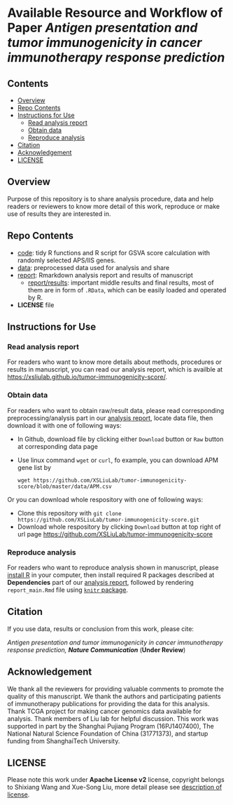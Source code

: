 # Available Resource and Workflow of Paper *Antigen presentation and tumor immunogenicity in cancer immunotherapy response prediction*

## Contents

* [Overview](#overview)
* [Repo Contents](#repo-contents)
* [Instructions for Use](#instructions-for-use)
  * [Read analysis report](#read-analysis-report)
  * [Obtain data](#obtain-data)
  * [Reproduce analysis](#reproduce-analysis)
* [Citation](#citation)
* [Acknowledgement](#acknowledgement)
* [LICENSE](#license)

## Overview

Purpose of this repository is to share analysis procedure, data and help readers or reviewers to know more detail of this work, reproduce or make use of results they are interested in.

## Repo Contents

* [code](./code): tidy R functions and R script for  GSVA score calculation with randomly selected APS/IIS genes.
* [data](./data): preprocessed data used for analysis and share
* [report](./report): Rmarkdown analysis report and results of manuscript
  * [report/results](./report/results): important middle results and final results, most of them are in form of `.RData`, which can be easily loaded and operated by R. 
* __LICENSE__ file 

## Instructions for Use

### Read analysis report

For readers who want to know more details about methods, procedures or results in manuscript, you can read our analysis report, which is availble at <https://xsliulab.github.io/tumor-immunogenicity-score/>. 

### Obtain data

For readers who want to obtain raw/result data, please read corresponding preprocessing/analysis part in our [analysis report](https://xsliulab.github.io/tumor-immunogenicity-score/), locate data file, then download it with one of following ways:

* In Github, download file by clicking either `Download` button or `Raw` button at corresponding data page

* Use linux command `wget` or `curl`, fo example, you can download APM gene list by

  `wget https://github.com/XSLiuLab/tumor-immunogenicity-score/blob/master/data/APM.csv`

Or you can download whole respository with one of following ways:

* Clone this repository with `git clone https://github.com/XSLiuLab/tumor-immunogenicity-score.git`
* Download whole respository by clicking `Download` button at top right of url page <https://github.com/XSLiuLab/tumor-immunogenicity-score>

### Reproduce analysis

For readers who want to reproduce analysis shown in manuscript, please [install R](https://cran.r-project.org) in your computer, then install required R packages described at __Dependencies__ part of our [analysis report](https://xsliulab.github.io/tumor-immunogenicity-score/), followed by rendering `report_main.Rmd` file using [`knitr` package](https://github.com/yihui/knitr).

## Citation

If you use data, results or conclusion from this work, please cite:

*Antigen presentation and tumor immunogenicity in cancer immunotherapy response prediction, __Nature Communication__* (**Under Review**)

## Acknowledgement

We thank all the reviewers for providing valuable comments to promote the quality of this manuscript. We thank the authors and participating patients of immunotherapy publications for providing the data for this analysis. Thank TCGA project for making cancer genomics data available for analysis. Thank members of Liu lab for helpful discussion. This work was supported in part by the Shanghai Pujiang Program (16PJ1407400), The National Natural Science Foundation of China (31771373), and startup funding from ShanghaiTech University.



## LICENSE

Please note this work under __Apache License v2__ license, copyright belongs to Shixiang Wang and Xue-Song Liu, more detail please see [description of license](LICENSE).
